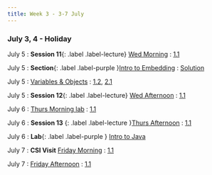 ```yaml
---
title: Week 3 - 3-7 July
---
```


### July 3, 4 - Holiday

July 5
: **Session 11**{: .label .label-lecture} [Wed Morning](../lecture/ses11-July5-Wed-morn-DR)
  : [1.1](#)

July 5
: **Section**{: .label .label-purple }[Intro to Embedding](./lecture/lec10)
  : [Solution](#)

July 5
: [Variables & Objects](#)
  : [1.2](#), [2.1](#)

July 5
: **Session 12**{: .label .label-lecture} [Wed Afternoon](../lecture/ses12-July5-Wed-aft-DR)
  : [1.1](#)

July 6
: [Thurs Morning lab]()
  : [1.1](#)

July 6
: **Session 13** {: .label .label-lecture }[Thurs Afternoon](../lecture/ses13-July6-Thursday-aft-DR)
  : [1.1](#)

July 6
: **Lab**{: .label .label-purple } [Intro to Java](#)

July 7
: **CSI Visit** [Friday Morning]()
  : [1.1](#)

July 7
: [Friday Afternoon]()
  : [1.1](#)

